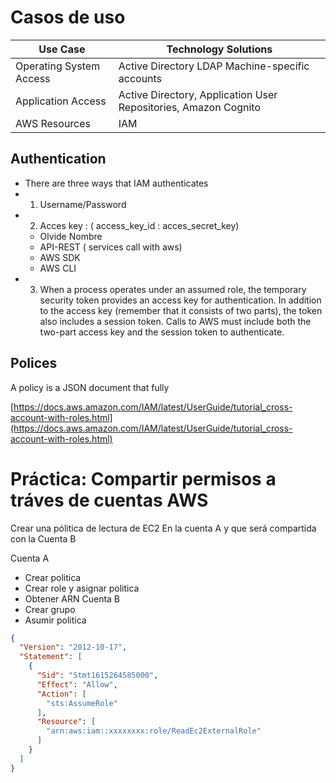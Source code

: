 # Casos de uso

| Use Case |Technology Solutions |
|------------|-------------------|
|Operating System Access | Active Directory LDAP Machine-specific accounts |
|Application Access | Active Directory, Application User Repositories, Amazon Cognito | 
| AWS Resources | IAM |

##  Authentication

- There are three ways that IAM authenticates
-  1. Username/Password
-  2. Acces key : ( access_key_id : acces_secret_key)
	- Olvide Nombre
	-  API-REST ( services call with aws)
	-  AWS SDK 
	- AWS CLI
- 3.  When a process operates under an assumed role, the temporary security token provides an access key for authentication. In addition to the access key (remember that it consists of two parts), the token also includes a session token. Calls to AWS must include both the two-part access key and the session token to authenticate.

## Polices 
A policy is a JSON document that fully 

[https://docs.aws.amazon.com/IAM/latest/UserGuide/tutorial_cross-account-with-roles.html](https://docs.aws.amazon.com/IAM/latest/UserGuide/tutorial_cross-account-with-roles.html)

# Práctica: Compartir permisos a tráves de cuentas AWS

Crear una pólitica de lectura de EC2  En la cuenta A y que será compartida con la Cuenta B

Cuenta A
- Crear politica  
- Crear role y asignar politica
- Obtener ARN
Cuenta B 
- Crear grupo
- Asumir politica
~~~JSON
{
  "Version": "2012-10-17",
  "Statement": [
    {
      "Sid": "Stmt1615264585000",
      "Effect": "Allow",
      "Action": [
        "sts:AssumeRole"
      ],
      "Resource": [
        "arn:aws:iam::xxxxxxxx:role/ReadEc2ExternalRole"
      ]
    }
  ]
}
~~~

<!--stackedit_data:
eyJoaXN0b3J5IjpbLTIwMDg2ODM0MSwtMTU3MDYyMTE3OSw1NT
M3MjM2NTEsMTkxNDU1NjE4MywxMTE0NzgyNjY2XX0=
-->